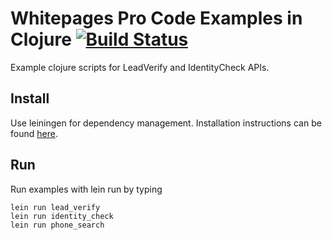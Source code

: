 # Whitepages Pro Code Examples in Clojure [![Build Status](https://travis-ci.org/whitepages/pro-examples-clojure.svg?branch=master)](https://travis-ci.org/whitepages/pro-examples-clojure)

Example clojure scripts for LeadVerify and IdentityCheck APIs.

## Install

Use leiningen for dependency management. Installation instructions can be found [here](http://leiningen.org/#install).

## Run

Run examples with lein run by typing

```shell
lein run lead_verify
lein run identity_check
lein run phone_search
```
